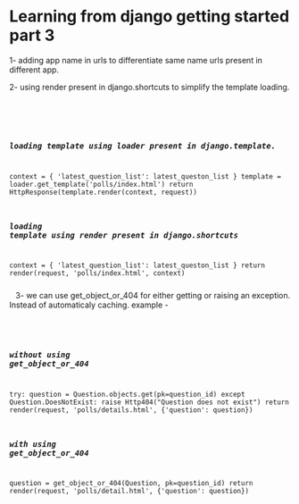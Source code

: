 
# Learning from django getting started part 3 

1- adding app name in urls to differentiate same name urls present in different app.

2- using render present in django.shortcuts to simplify the template loading.

<code> 
<pre>

 ### <i> loading template using loader present in django.template.</i>

context = {
    'latest_question_list': latest_queston_list
}
template = loader.get_template('polls/index.html')
return HttpResponse(template.render(context, request))

### <i>loading template using render present in django.shortcuts</i>
  
context = {
        'latest_question_list': latest_queston_list
    }
return render(request, 'polls/index.html', context)
</pre>
</code>
3- we can use get_object_or_404 for either getting or raising an exception. Instead of automaticaly caching.
example - 

<code> 
<pre>

### <i>without using get_object_or_404</i>

 try:
     question = Question.objects.get(pk=question_id)
 except Question.DoesNotExist:
     raise Http404("Question does not exist")
 return render(request, 'polls/details.html', {'question': question})

### <i>with using get_object_or_404</i>
question = get_object_or_404(Question, pk=question_id)
return render(request, 'polls/detail.html', {'question': question})

</pre>
</code>
